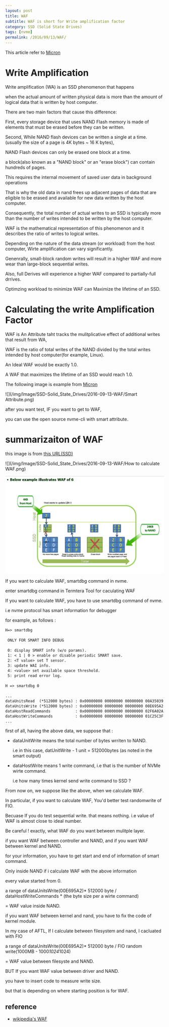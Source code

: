 ```yaml
---
layout: post
title: WAF
subtitle: WAF is short for Write amplification factor
category: SSD (Solid State Drives)
tags: [nvme]
permalink: /2016/09/13/WAF/
---
```


This article refer to [Micron](/img/Image/SSD-Solid_State_Drives/2016-09-13-WAF/micron_WAF.pdf)


# Write Amplification

 Write amplification (WA) is an SSD phenomenon that happens 
 
 when the actual amount of written physical data is more than the amount of logical data that is written by host computer.
 
 There are two main factors that cause this difference: 
 
 First, every storage device that uses NAND Flash memory is made of elements that must be erased before they can be written. 
 
 Second, While NAND flash devices can be written a single at a time. (usually the size of a page is 4K bytes ~ 16 K bytes),
 
 NAND Flash devices can only be erased one block at a time. 
 
 a block(also known as a "NAND block" or an "erase block") can contain hundreds of pages.
 
 This requires the internal movement of saved user data in background operations
 
 That is why the old data in nand frees up adjacent pages of data that are eligible to be erased and available for new data written by the host computer.
 
 Consequently, the total number of actual writes to an SSD is typically more than the number of writes intended to be written by the host computer. 
 
 WAF is the mathematical representation of this phenomenon and it describes the ratio of writes to logical writes. 
 
 Depending on the nature of the data stream (or workload) from the host computer, Wirte amplification can vary significantly. 
 
 Genenrally, small-block random writes will result in a higher WAF and more wear than large-block sequential writes. 
 
 Also, full Derives will experience a higher WAF compared to partially-full drrives.
 
 Optimzing workload to minimize WAF can Maximize the lifetime of an SSD. 
 
 
# Calculating the write Amplification Factor
 
 
 WAF is An Attribute taht tracks the mulitplicative effect of additional writes that result from WA, 
 
 WAF is the ratio of total writes of the NAND divided by the total writes intended by host computer(for example, Linux). 
 
 An Ideal WAF would be exactly 1.0. 
 
 A WAF that maximizes the lifetime of an SSD would reach 1.0.
 
 The following image is example from [Micron](/img/Image/SSD-Solid_State_Drives/2016-09-13-WAF/Block_device/micron_WAF.pdf)
 
 ![](/img/Image/SSD-Solid_State_Drives/2016-09-13-WAF/Smart Attribute.png)
 
 
 after you want test, IF you want to get to WAF, 
 
 you can use the open source nvme-cli with smart attribute. 
 
 
# summarizaiton of WAF
 
  this image is from [this URL(SSD)](http://www.samsung.com/us/business/oem-solutions/pdfs/SSD-Sales-Presentation.pdf)
  
 
 ![](/img/Image/SSD-Solid_State_Drives/2016-09-13-WAF/How to calculate WAF.png)

 ![](/img/Image/SSD-Solid_State_Drives/2016-09-13-WAF/WAF_Example.png)
 
 
  If you want to calculate WAF, smartdbg command in nvme. 
  
  enter smartdbg command in Termtera Tool for caculating WAF

If you want to calculate WAF, you have to use smartdbg command of nvme.

i.e nvme protocol has smart information for debugger

for example, as follows :

```
H=> smartdbg

 ONLY FOR SMART INFO DEBUG

 0: display SMART info (w/o params).
 1: < 1 | 0 > enable or disable periodic SMART save.
 2: <T value> set T sensor.
 3: update WAI info.
 4: <value> set available space threshold.
 5: print read error log.
 
H => smartdbg 0 

...
dataUnitsRead  (*512000 bytes) : 0x00000000 00000000 00000000 00A35039
dataUnitsWrite (*512000 bytes) : 0x00000000 00000000 00000000 00E695A2
dataHostReadCommands           : 0x00000000 00000000 00000000 02F6A02A
dataHostWriteCommands          : 0x00000000 00000000 00000000 01C25C3F
...

```
 
 first of all, having the above data, we suppose that :
 
 - dataUnitWrite means the total number of bytes wrriten to NAND.
 
   i.e in this case, datUnitWrite - 1 unit = 512000bytes (as noted in the smart output)
 
 - dataHostWrite means 1 write command, i.e that is the number of NVMe wirte command. 

   i.e how many times kernel send write command to SSD ?
   
 From now on, we suppose like the above, when we calculate WAF.  
  
 In particular, if you want to calculate WAF, You'd better test randomwrite of FIO.
 
 Becuase If you do test sequential write. that means nothing. i.e value of WAF is almost close to ideal number.

 Be careful ! exactly, what WAF do you want between mulitple layer. 
 
 if you want WAF between controller and NAND, and if you want WAF between kernel and NAND.
 
 for your information, you have to get start and end of information of smart command. 
 
 Only inside NAND if i calculate WAF with the above information 
 
 every value started from 0.
 
 a range of dataUnitsWrite(00E695A2)* 512000 byte /  dataHostWriteCommands * (the byte size per a wirte command)
 
 = WAF value inside NAND.
 
 if you want WAF between kernel and nand, you have to fix the code of kernel module. 
 
 In my case of AFTL, If I calculate between filesystem and nand, I cacluated with FIO 
 
 a range of dataUnitsWrite(00E695A2)* 512000 byte /  FIO random write(1000MB - 1000*1024*1024)
 
 = WAF value between filesyste and NAND.
 
 BUT If you want WAF value between driver and NAND. 
 
 you have to insert code to measure write size. 
 
 but that is depending on where starting position is for WAF. 

## reference 

  - [wikipedia's WAF](https://en.wikipedia.org/wiki/Write_amplification) 


